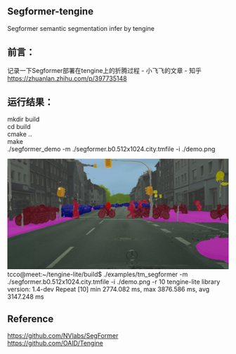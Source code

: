 ## Segformer-tengine  
Segformer semantic segmentation infer by tengine
## 前言：
记录一下Segformer部署在tengine上的折腾过程 - 小飞飞的文章 - 知乎
https://zhuanlan.zhihu.com/p/397735148  

## 运行结果：  
mkdir build  
cd build  
cmake ..  
make  
./segformer_demo -m ./segformer.b0.512x1024.city.tmfile -i ./demo.png  

![image](https://github.com/FeiGeChuanShu/segformer-tengine/blob/main/result.jpg)  
tcco@meet:~/tengine-lite/build$ ./examples/tm_segformer -m ./segformer.b0.512x1024.city.tmfile -i ./demo.png -r 10
tengine-lite library version: 1.4-dev
Repeat [10] min 2774.082 ms, max 3876.586 ms, avg 3147.248 ms

## Reference  
https://github.com/NVlabs/SegFormer  
https://github.com/OAID/Tengine  

